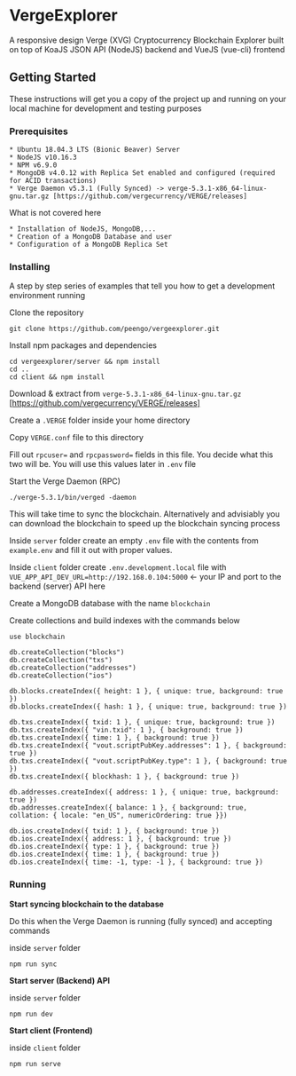 # VergeExplorer

A responsive design Verge (XVG) Cryptocurrency Blockchain Explorer built on top of KoaJS JSON API (NodeJS) backend and VueJS (vue-cli) frontend

## Getting Started

These instructions will get you a copy of the project up and running on your local machine for development and testing purposes

### Prerequisites

```
* Ubuntu 18.04.3 LTS (Bionic Beaver) Server
* NodeJS v10.16.3
* NPM v6.9.0
* MongoDB v4.0.12 with Replica Set enabled and configured (required for ACID transactions)
* Verge Daemon v5.3.1 (Fully Synced) -> verge-5.3.1-x86_64-linux-gnu.tar.gz [https://github.com/vergecurrency/VERGE/releases]
```

What is not covered here
```
* Installation of NodeJS, MongoDB,...
* Creation of a MongoDB Database and user
* Configuration of a MongoDB Replica Set
```

### Installing

A step by step series of examples that tell you how to get a development environment running

Clone the repository

```
git clone https://github.com/peengo/vergeexplorer.git
```

Install npm packages and dependencies

```
cd vergeexplorer/server && npm install
cd ..
cd client && npm install
```

Download & extract from `verge-5.3.1-x86_64-linux-gnu.tar.gz` [https://github.com/vergecurrency/VERGE/releases]

Create a `.VERGE` folder inside your home directory

Copy `VERGE.conf` file to this directory

Fill out `rpcuser=` and `rpcpassword=` fields in this file. You decide what this two will be. You will use this values later in `.env` file

Start the Verge Daemon (RPC)
```
./verge-5.3.1/bin/verged -daemon
```

This will take time to sync the blockchain. Alternatively and advisiably you can download the blockchain to speed up the blockchain syncing process

Inside `server` folder create an empty `.env` file with the contents from `example.env` and fill it out with proper values.

Inside `client` folder create `.env.development.local` file with `VUE_APP_API_DEV_URL=http://192.168.0.104:5000` <- your IP and port to the backend (server) API here

Create a MongoDB database with the name `blockchain`

Create collections and build indexes with the commands below

```
use blockchain

db.createCollection("blocks")
db.createCollection("txs")
db.createCollection("addresses")
db.createCollection("ios")

db.blocks.createIndex({ height: 1 }, { unique: true, background: true })
db.blocks.createIndex({ hash: 1 }, { unique: true, background: true })

db.txs.createIndex({ txid: 1 }, { unique: true, background: true })
db.txs.createIndex({ "vin.txid": 1 }, { background: true })
db.txs.createIndex({ time: 1 }, { background: true })
db.txs.createIndex({ "vout.scriptPubKey.addresses": 1 }, { background: true })
db.txs.createIndex({ "vout.scriptPubKey.type": 1 }, { background: true })
db.txs.createIndex({ blockhash: 1 }, { background: true })

db.addresses.createIndex({ address: 1 }, { unique: true, background: true })
db.addresses.createIndex({ balance: 1 }, { background: true, collation: { locale: "en_US", numericOrdering: true }})

db.ios.createIndex({ txid: 1 }, { background: true })
db.ios.createIndex({ address: 1 }, { background: true })
db.ios.createIndex({ type: 1 }, { background: true })
db.ios.createIndex({ time: 1 }, { background: true })
db.ios.createIndex({ time: -1, type: -1 }, { background: true })
```

### Running

**Start syncing blockchain to the database**

Do this when the Verge Daemon is running (fully synced) and accepting commands

inside `server` folder
```
npm run sync
```

**Start server (Backend) API**

inside `server` folder
```
npm run dev
```

**Start client (Frontend)**

inside `client` folder
```
npm run serve
```
